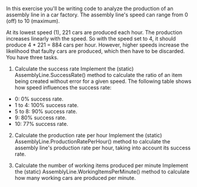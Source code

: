 In this exercise you'll be writing code to analyze the production of an assembly line in a car factory.
The assembly line's speed can range from 0 (off) to 10 (maximum).

At its lowest speed (1), 221 cars are produced each hour.
The production increases linearly with the speed.
So with the speed set to 4, it should produce 4 * 221 = 884 cars per hour.
However, higher speeds increase the likelihood that faulty cars are produced, which then have to be discarded.
You have three tasks.

1. Calculate the success rate
Implement the (static) AssemblyLine.SuccessRate() method to calculate the ratio of an item being created without error for a given speed.
The following table shows how speed influences the success rate:
- 0: 0% success rate.
- 1 to 4: 100% success rate.
- 5 to 8: 90% success rate.
- 9: 80% success rate.
- 10: 77% success rate.

2. Calculate the production rate per hour
Implement the (static) AssemblyLine.ProductionRatePerHour() method to calculate the assembly line's production rate per hour, taking into account its success rate.

3. Calculate the number of working items produced per minute
Implement the (static) AssemblyLine.WorkingItemsPerMinute() method to calculate how many working cars are produced per minute.